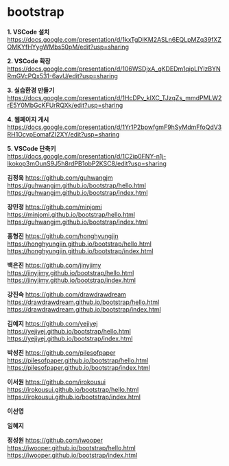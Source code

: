 # bootstrap

**1. VSCode 설치**  
https://docs.google.com/presentation/d/1kxTgDIKM2ASLn6EQLpMZq39fXZOMKYfHYygWMbs50pM/edit?usp=sharing

**2. VSCode 확장**  
https://docs.google.com/presentation/d/106WSDjxA_qKDEDm1qipLIYlzBYNRmGVcPQx531-6avU/edit?usp=sharing

**3. 실습환경 만들기**  
https://docs.google.com/presentation/d/1HcDPv_klXC_TJzqZs_mmdPMLW2rE5Y0MbGcKFUrRQXk/edit?usp=sharing

**4. 웹페이지 게시**  
https://docs.google.com/presentation/d/1Yr1P2bpwfgmF9hSyMdmFfoQdV3RH1OcypEomafZI2XY/edit?usp=sharing

**5. VSCode 단축키**  
https://docs.google.com/presentation/d/1C2ip0FNY-n1j-Ikokop3mOunS9J5h8rdPB1obP2KSC8/edit?usp=sharing
  
  
**김정욱**
https://github.com/guhwangjm  
https://guhwangjm.github.io/bootstrap/hello.html
https://guhwangjm.github.io/bootstrap/index.html

**장민정**
https://github.com/minjomi  
https://minjomi.github.io/bootstrap/hello.html
https://guhwangjm.github.io/bootstrap/index.html

**홍형진**
https://github.com/honghyungjin  
https://honghyungjin.github.io/bootstrap/hello.html
https://honghyungjin.github.io/bootstrap/index.html

**백은진**
https://github.com/jinyjimy  
https://jinyjimy.github.io/bootstrap/hello.html
https://jinyjimy.github.io/bootstrap/index.html

**강진숙**
https://github.com/drawdrawdream  
https://drawdrawdream.github.io/bootstrap/hello.html
https://drawdrawdream.github.io/bootstrap/index.html

**김예지**
https://github.com/yejiyej  
https://yejiyej.github.io/bootstrap/hello.html
https://yejiyej.github.io/bootstrap/index.html

**박성진**
https://github.com/pilesofpaper  
https://pilesofpaper.github.io/bootstrap/hello.html
https://pilesofpaper.github.io/bootstrap/index.html

**이서원**
https://github.com/irokousui  
https://irokousui.github.io/bootstrap/hello.html
https://irokousui.github.io/bootstrap/index.html

**이선영**

**임혜지**

**정성원**
https://github.com/iwooper  
https://iwooper.github.io/bootstrap/hello.html
https://iwooper.github.io/bootstrap/index.html
